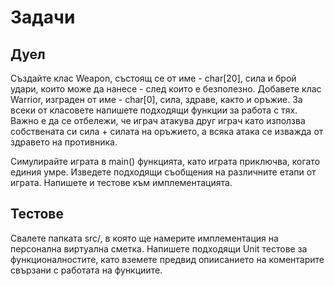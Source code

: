 # Задачи

## Дуел
Създайте клас Weapon, състоящ се от име - char[20], сила и брой удари, които може да нанесе - след които е безполезно. Добавете клас Warrior, изграден от име - char[0], сила, здраве, както и оръжие. За всеки от класовете напишете подходящи функции за работа с тях. Важно е да се отбележи, че играч атакува друг играч като използва собствената си сила + силата на оръжието, а всяка атака се изважда от здравето на противника.

Симулирайте играта в main() функцията, като играта приключва, когато единия умре. Изведете подходящи съобщения на различните етапи от играта. Напишете и тестове към имплементацията.

## Тестове
Свалете папката src/, в която ще намерите имплементация на персонална виртуална сметка. Напишете подходящи Unit тестове за функционалностите, като вземете предвид опиисанието на коментарите свързани с работата на функциите.
